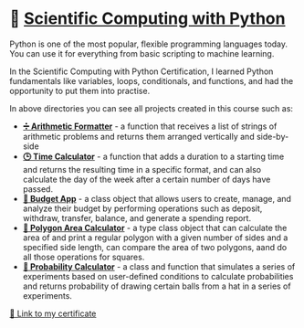 # 🐍 [Scientific Computing with Python](https://www.freecodecamp.org/learn/scientific-computing-with-python/) 

Python is one of the most popular, flexible programming languages today. You can use it for everything from basic scripting to machine learning.

In the Scientific Computing with Python Certification, I learned Python fundamentals like variables, loops, conditionals, and functions, and had the opportunity to put them into practise.

In above directories you can see all projects created in this course such as:

* **[➗ Arithmetic Formatter](https://github.com/m-ressel/Scientific-Computing-with-Python/tree/main/Arithmetic%20Formatter)** - a function that receives a list of strings of arithmetic problems and returns them arranged vertically and side-by-side
* **[🕒 Time Calculator](https://github.com/m-ressel/Scientific-Computing-with-Python/tree/main/Time%20Calculator)** - a function that adds a duration to a starting time and returns the resulting time in a specific format, and can also calculate the day of the week after a certain number of days have passed.
* **[💸 Budget App](https://github.com/m-ressel/Scientific-Computing-with-Python/tree/main/Budget%20App)** - a class object that allows users to create, manage, and analyze their budget by performing operations such as deposit, withdraw, transfer, balance, and generate a spending report.
* **[🔲 Polygon Area Calculator](https://github.com/m-ressel/Scientific-Computing-with-Python/tree/main/Polygon%20Area%20Calculator)** - a type class object that can calculate the area of and print a regular polygon with a given number of sides and a specified side length, can compare the area of two polygons, aand do all those operations for squares.
* **[🤹 Probability Calculator](https://github.com/m-ressel/Scientific-Computing-with-Python/tree/main/Probability%20Calculator)** - a class and function  that simulates a series of experiments based on user-defined conditions to calculate probabilities and returns probability of drawing certain balls from a hat in a series of experiments.

[🔗 Link to my certificate](https://freecodecamp.org/certification/MariaR/scientific-computing-with-python-v7)
